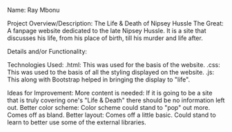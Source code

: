 Name: Ray Mbonu

Project Overview/Description: 
    The Life & Death of Nipsey Hussle The Great: 
    A fanpage website dedicated to the late Nipsey Hussle. It is a site that discusses his life, from his place of birth, till his murder and life after.

Details and/or Functionality:



Technologies Used:
    .html: This was used for the basis of the website.
    .css: This was used to the basis of all the styling displayed on the website.
    .js: This along with Bootstrap helped in bringing the display to "life".

Ideas for Improvement:
    More content is needed: If it is going to be a site that is truly covering one's "Life & Death" there should be no information left out.
    Better color scheme: Color scheme could stand to "pop" out more. Comes off as bland.
    Better layout: Comes off a little basic. Could stand to learn to better use some of the external libraries.